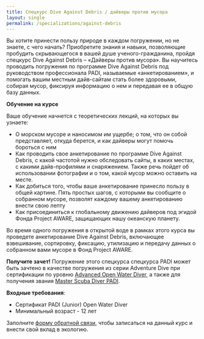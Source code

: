 ```yaml
---
title: Спецкурс Dive Against Debris / дайверы против мусора
layout: single
permalink: /specializations/against-debris
---
```


Вы хотите принести пользу природе в каждом погружении, но не знаете, с чего начать? Приобретите знания и навыки, позволяющие пробудить скрывающегося в вашей душе ученого-гражданина, пройдя спецкурс Dive Against Debris – «Дайверы против мусора». Вы научитесь проводить погружения по программе Dive Against Debris под руководством профессионала PADI, называемые «анкетированием», и помогать вашим местным дайв-сайтам стать более здоровыми, собирая мусор, фиксируя информацию о нем и передавая ее в общую базу данных.

**Обучение на курсе**

Ваше обучение начнется с теоретических лекций, на которых вы узнаете:
* О морском мусоре и наносимом им ущербе; о том, что он собой представляет, откуда берется, и как дайверы могут помочь бороться с ним
* Как проводить свое анкетирование по программе Dive Against Debris, с какой частотой нужно обследовать сайты, в каких местах, с какими дайв-профилями и снаряжением. Также речь пойдет об использовании фотографии и о том, какой мусор можно оставить на месте.
* Как добиться того, чтобы ваше анкетирование принесло пользу в общей картине. Пять простых шагов, с которыми вы сообщите о собранном мусоре, позволят каждому вашему анкетированию внести свою лепту
* Как присоединиться к глобальному движению дайверов под эгидой Фонда Project AWARE, защищающих нашу океанскую планету.

Во время одного погружения в открытой воде в рамках этого курса вы проведете анкетирование Dive Against Debris, включающее взвешивание, сортировку, фиксацию, утилизацию и передачу данных о собранном вами мусоре в Фонд Project AWARE.

**Получите зачет!** Погружение этого спецкурса спецкурса PADI может быть зачтено в качестве погружения из серии Adventure Dive при сертификации по уровню [Advanced Open Water Diver](/aowd), а также для получения звания [Master Scuba Diver PADI](/master-scuba).

**Входные требования**:
* Сертификат PADI (Junior) Open Water Diver 
* Минимальный возраст - 12 лет

Заполните [форму обратной связи](/feedback), чтобы записаться на данный курс и внести свой вклад в экологию.
